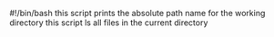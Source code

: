 #!/bin/bash
this script prints the absolute path name for the working directory
this script ls all files in the current directory
